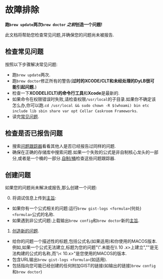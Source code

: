 
# 故障排除

**跑`brew update`两次`brew doctor` *之前*创造一个问题!**

此文档将帮助您检查常见问题,并确保您的问题尚未被报告.

## 检查常见问题

按照以下步骤解决常见问题:

-   跑`brew update`两次.
-   跑`brew doctor`修正所有的警告(**过时的XCODE/CLT和未经处理的DyLB很可能引起问题.**)
-   检查一下**XCODEL(CLT)的命令行工具**和**Xcode**是最新的.
-   如果命令在权限错误时失败,请检查权限`/usr/local`的子目录.如果你不确定该怎么办,你可以跑.`cd /usr/local && sudo chown -R $(whoami) bin etc include lib sbin share var opt Cellar Caskroom Frameworks`.
-   读完[常见问题](Common-Issues.md).

## 检查是否已报告问题

-   搜索[问题跟踪器](https://github.com/Homebrew/homebrew-core/issues)看看其他人是否已经报告过同样的问题.
-   确保在正确的存储库中搜索问题.如果一个失败的公式是非自制核心龙头的一部分,或者是一个桶的一部分.[自制/桶](https://github.com/Homebrew/homebrew-cask/issues)检查这些问题跟踪器.

## 创建问题

如果您的问题尚未解决或报告,那么创建一个问题:

0.  将调试信息上传到[主旨](https://gist.github.com):

-   如果你有一个公式相关的问题:运行`brew gist-logs <formula>`(何处)`<formula>`公式的名称.
-   如果遇到非公式问题:上载输出`brew config`和`brew doctor`新的[主旨](https://gist.github.com).

1.  [创造新的问题](https://github.com/Homebrew/homebrew-core/issues/new/choose).

-   给你的问题一个描述性的标题,包括公式名(如果适用)和你使用的MACOS版本.例如,如果一个公式无法建立,标题为您的问题"\\".<formula>未能在\\\\ 10 .x>上建立","<formula>"是无法构建的公式的名称,而'\\\< 10.x>"是您使用的MACOS的版本.
-   包含URL输出`brew gist-logs <formula>`(如适用).
-   包括指向您可能已经创建的任何附加GIST的链接(如输出的链接)`brew config`和`brew doctor`)
